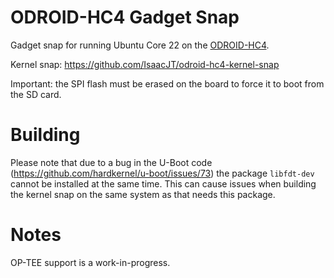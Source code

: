 # ODROID-HC4 Gadget Snap

Gadget snap for running Ubuntu Core 22 on the [ODROID-HC4](https://www.hardkernel.com/shop/odroid-hc4/).

Kernel snap: https://github.com/IsaacJT/odroid-hc4-kernel-snap

Important: the SPI flash must be erased on the board to force it to boot from the SD card.

# Building

Please note that due to a bug in the U-Boot code (https://github.com/hardkernel/u-boot/issues/73) the package `libfdt-dev` cannot be installed at the same time. This can cause issues when building the kernel snap on the same system as that needs this package.

# Notes

OP-TEE support is a work-in-progress.
